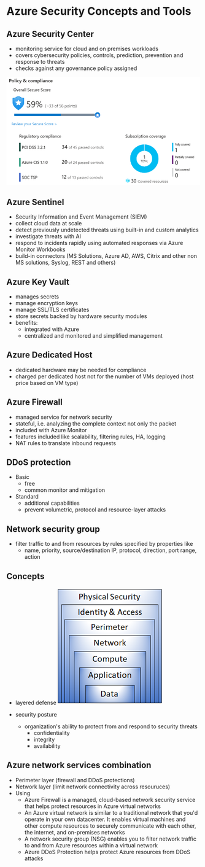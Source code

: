 # Azure Security Concepts and Tools

## Azure Security Center
- monitoring service for cloud and on premises workloads
- covers cybersecurity policies, controls, prediction, prevention and response to threats
- checks against any governance policy assigned

![Security Center](./Images/2-security-center-compliance.png)

## Azure Sentinel
- Security Information and Event Management (SIEM)
- collect cloud data at scale
- detect previously undetected threats using built-in and custom analytics
- investigate threats with AI
- respond to incidents rapidly using automated responses via Azure Monitor Workbooks
- build-in connectors (MS Solutions, Azure AD, AWS, Citrix and other non MS solutions, Syslog, REST and others)

## Azure Key Vault
- manages secrets
- manage encryption keys
- manage SSL/TLS certificates
- store secrets backed by hardware security modules
- benefits:
  - integrated with Azure
  - centralized and monitored and simplified management

## Azure Dedicated Host
- dedicated hardware may be needed for compliance
- charged per dedicated host not for the number of VMs deployed (host price based on VM type)

## Azure Firewall
- managed service for network security
- stateful, i.e. analyzing the complete context not only the packet
- included with Azure Monitor
- features included like scalability, filtering rules, HA, logging
- NAT rules to translate inbound requests

## DDoS protection
- Basic
  - free
  - common monitor and mitigation
- Standard
  - additional capabilities
  - prevent volumetric, protocol and resource-layer attacks

## Network security group
- filter traffic to and from resources by rules specified by properties like
  - name, priority, source/destination IP, protocol, direction, port range, action

## Concepts
- layered defense
![Defense depth](./Images/2-defense-depth.png)

- security posture
  - organization's ability to protect from and respond to security threats
    - confidentiality
    - integrity
    - availability

## Azure network services combination
- Perimeter layer (firewall and DDoS protections)
- Network layer (limit network connectivity across resouruces)
- Using
  - Azure Firewall is a managed, cloud-based network security service that helps protect resources in Azure virtual networks
  - An Azure virtual network is similar to a traditional network that you'd operate in your own datacenter. It enables virtual machines and other compute resources to securely communicate with each other, the internet, and on-premises networks
  - A network security group (NSG) enables you to filter network traffic to and from Azure resources within a virtual network
  - Azure DDoS Protection helps protect Azure resources from DDoS attacks